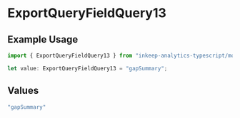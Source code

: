 # ExportQueryFieldQuery13

## Example Usage

```typescript
import { ExportQueryFieldQuery13 } from "inkeep-analytics-typescript/models/operations";

let value: ExportQueryFieldQuery13 = "gapSummary";
```

## Values

```typescript
"gapSummary"
```